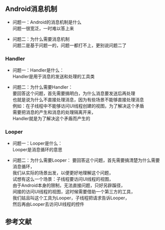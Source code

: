 

## Android消息机制     
- 问题一：Android的消息机制是什么           
问题一很宽泛，一时难以答上来      

- 问题二：为什么需要消息机制          
问题二是基于问题一的，问题一都打不上，更别说问题二了        


### Handler
- 问题一：Handler是什么：        
Handler是用于消息的发送和处理的工具类        
      
- 问题二：为什么需要Handler：        
要回答这个问题，首先需要搞明白，为什么消息要发送后再处理        
也就是说为什么不直接处理消息，因为有些场景不能够直接处理消息      
例如：在子线程中不能够访问UI线程创建的视图，为了解决这个矛盾        
需要把消息的产生和消息的处理隔离开来，       
Handler就是为了解决这个矛盾而产生的         


### Looper    
- 问题一：Looper是什么：       
Looper是消息循环的意思
            
- 问题二：为什么需要Looper：
要回答这个问题，首先需要搞清楚为什么需要消息循环，      
我们从实际的场景出发，以便更好地理解这个问题，      
试想有这么一个场景：子线程要访问UI线程的视图，      
由于Android本身的限制，无法直接问题，只好另辟蹊径，       
间接的访问UI线程的视图，这时候需要借助一个第三方的工具，     
我们姑且叫这个工具为Looper，子线程把请求告诉Looper，    
然后再由Looper去访问UI线程的控件

## 参考文献
